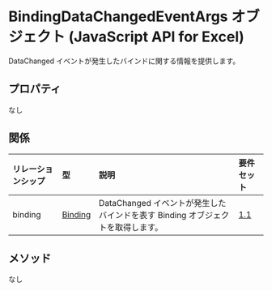 # <a name="bindingdatachangedeventargs-object-javascript-api-for-excel"></a>BindingDataChangedEventArgs オブジェクト (JavaScript API for Excel)

DataChanged イベントが発生したバインドに関する情報を提供します。

## <a name="properties"></a>プロパティ

なし

## <a name="relationships"></a>関係
| リレーションシップ | 型    |説明| 要件セット|
|:---------------|:--------|:----------|:----|
|binding|[Binding](binding.md)|DataChanged イベントが発生したバインドを表す Binding オブジェクトを取得します。|[1.1](../requirement-sets/excel-api-requirement-sets.md)|

## <a name="methods"></a>メソッド
なし


